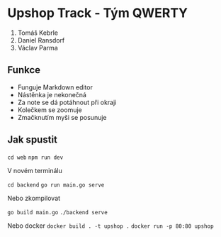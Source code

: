 # Upshop Track - Tým QWERTY

1. Tomáš Kebrle
2. Daniel Ransdorf
3. Václav Parma

## Funkce

- Funguje Markdown editor 
- Nástěnka je nekonečná
- Za note se dá potáhnout při okraji
- Kolečkem se zoomuje
- Zmačknutím myši se posunuje

## Jak spustit

`cd web`
`npm run dev`

V novém terminálu

`cd backend`
`go run main.go serve`

Nebo zkompilovat

`go build main.go`
`./backend serve`

Nebo docker
`docker build . -t upshop .`
`docker run -p 80:80 upshop`
